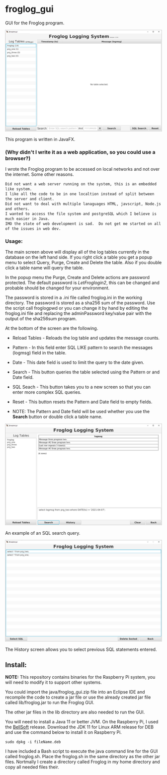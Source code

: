 # froglog_gui
GUI for the Froglog program.

![Main Screen](images/main.png)

This program is written in JavaFX.

### (Why didn't I write it as a web application, so you could use a browser?)

I wrote the Froglog program to be accessed on local networks and not over the internet.  Some other reasons.

	Did not want a web server running on the system, this is an embedded like system.
	I like all the code to be in one localtion instead of split between the server and client.
	Did not want to deal with multiple lanaguages HTML, javscript, Node.js and others.
	I wanted to access the file system and postgreSQL which I believe is much easier in Java.
	IMO the state of web development is sad.  Do not get me started on all of the issues in web dev.

### Usage:

The main screen above will display all of the log tables currently in the database on the left hand side.  If you right click a table you get a popup menu to select Query, Purge, Create and Delete the table.  Also if you double click a table name will query the table.

In the popup menu the Purge, Create and Delete actions are password protected.  The default password is _LetFroglogin2_, this can be changed and probable should be changed for your environment.

The password is stored in a .ini file called froglog.ini in the working directory.  The password is stored as a sha256 sum of the password.  Use the script call froglogpwd or you can change it by hand by editing the froglog.ini file and replacing the adminPassword key/value pair with the output of the sha256sum program.

At the bottom of the screen are the following.

- Reload Tables - Reloads the log table and updates the message counts.
- Pattern - In this field enter SQL LIKE pattern to search the messages (logmsg) field in the table.
- Date - This date field is used to limit the query to the date given.
- Search - This button queries the table selected using the Pattern or and Date field.

- SQL Seach - This button takes you to a new screen so that you can enter more complex SQL queries.
- Reset - This button resets the Pattern and Date field to empty fields.

- NOTE: The Pattern and Date field will be used whether you use the **Search** button or double click a table name.

![Search Example](images/search_example.png)

An example of an SQL search query.

![History](images/sql_history.png)

The History screen allows you to select previous SQL statements entered.

## Install:

**NOTE:** This repository contains binaries for the Raspberry Pi system, you will need to modify it to support other systems.

You could import the java/froglog_gui.zip file into an Eclipse IDE and recompile the code to create a jar file or use the already created jar file called lib/froglog.jar to run the Froglog GUI.

The other jar files in the lib directory are also needed to run the GUI.

You will need to install a Java 11 or better JVM.  On the Raspberry Pi, I used the [BellSoft](https://bell-sw.com/) release.  Download the JDK 11 for Linux ARM release for DEB and use the command below to install it on Raspberry Pi.

	sudo dpkg -i fileName.deb

I have included a Bash script to execute the java command line for the GUI called froglog.sh.  Place the froglog.sh in the same directory as the other jar files.  Nortmally I create a directory called Froglog in my home directory and copy all needed files their.
